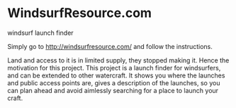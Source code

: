 # WindsurfResource.com
windsurf launch finder


Simply go to http://windsurfresource.com/
and follow the instructions.

Land and access to it is in limited supply, they stopped making it.  Hence the motivation for this project.  This project is a launch finder for windsurfers, and can be extended to other watercraft.  It shows you where the launches and public access points are, gives a description of the launches, so you can plan ahead and avoid aimlessly searching for a place to launch your craft.

